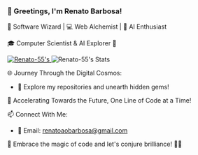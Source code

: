 ### 👋 Greetings, I'm Renato Barbosa!

🚀 Software Wizard | 💻 Web Alchemist | 🤖 AI Enthusiast

🎓 Computer Scientist & AI Explorer 🌠

<div>
 
 <a href="https://github.com/Renato-55/Renato-55">
  <img src="https://github-readme-stats.vercel.app/api?username=Renato-55&show_icons=true&line_height=20&count_private=true&title_color=1F6FEB&text_color=ffffff&bg_color=1d1f21&border_color=000000" alt="Renato-55's"/>
</a>
 
 <img src="https://github-readme-stats.vercel.app/api/top-langs/?username=Renato-55&layout=compact&title_color=1F6FEB&text_color=ffffff&bg_color=1d1f21&border_color=000000&langs_count=6" alt="Renato-55's Stats"/>
</div>


🌐 Journey Through the Digital Cosmos:
- 🌌 Explore my repositories and unearth hidden gems!

🚀 Accelerating Towards the Future, One Line of Code at a Time!

📫 Connect With Me:
- 📧 Email: renatoaobarbosa@gmail.com

🌟 Embrace the magic of code and let's conjure brilliance! 💫✨

